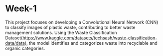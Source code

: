 # Week-1
This project focuses on developing a Convolutional Neural Network (CNN) to classify images of plastic waste, contributing to better waste management solutions. Using the Waste Classification Dataset(https://www.kaggle.com/datasets/techsash/waste-classification-data/data), the model identifies and categorizes waste into recyclable and organic categories.
